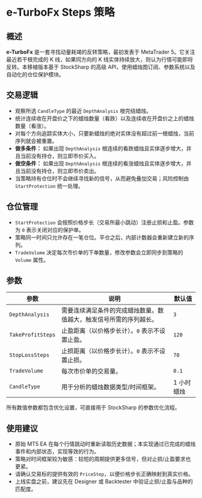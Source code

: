 # e-TurboFx Steps 策略

## 概述
**e-TurboFx** 是一套寻找动量耗竭的反转策略，最初发表于 MetaTrader 5。它关注最近若干根完成的 K 线，如果同方向的 K 线实体持续放大，则认为行情可能即将反转。本移植版本基于 StockSharp 的高级 API，使用蜡烛图订阅、参数系统以及自动化的仓位保护模块。

## 交易逻辑
- 观察所选 `CandleType` 的最近 `DepthAnalysis` 根完结蜡烛。
- 统计连续收在开盘价之下的蜡烛数量（看跌）以及连续收在开盘价之上的蜡烛数量（看涨）。
- 对每个方向追踪实体大小，只要新蜡烛的绝对实体没有超过前一根蜡烛，当前序列就会被重置。
- **做多条件：** 如果出现 `DepthAnalysis` 根连续的看跌蜡烛且实体逐步增大，并且当前没有持仓，则立即市价买入。
- **做空条件：** 如果出现 `DepthAnalysis` 根连续的看涨蜡烛且实体逐步增大，并且当前没有持仓，则立即市价卖出。
- 当策略持有仓位时不会继续寻找新的信号，从而避免叠加交易；风险控制由 `StartProtection` 统一处理。

## 仓位管理
- `StartProtection` 会按照价格步长（交易所最小跳动）注册止损和止盈。参数为 `0` 表示关闭对应的保护单。
- 策略同一时间只允许存在一笔仓位。平仓之后，内部计数器会重新建立新的序列。
- `TradeVolume` 决定每次市价单的下单数量，修改参数会立即同步到策略的 `Volume` 属性。

## 参数
| 参数 | 说明 | 默认值 |
|------|------|--------|
| `DepthAnalysis` | 需要连续满足条件的完成蜡烛数量。数值越大，触发信号所需的序列越长。 | `3` |
| `TakeProfitSteps` | 止盈距离（以价格步长计）。`0` 表示不设置止盈。 | `120` |
| `StopLossSteps` | 止损距离（以价格步长计）。`0` 表示不设置止损。 | `70` |
| `TradeVolume` | 每次市价单的交易量。 | `0.1` |
| `CandleType` | 用于分析的蜡烛数据类型/时间框架。 | 1 小时蜡烛 |

所有数值参数都包含优化设置，可直接用于 StockSharp 的参数优化流程。

## 使用建议
- 原始 MT5 EA 在每个行情跳动时重新读取历史数据；本实现通过已完成的蜡烛事件和内部状态，实现等效的行为。
- 策略对时间框架较为敏感：较短的周期提供更多信号，但对止损/止盈要求也更紧。
- 请确认交易标的提供有效的 `PriceStep`，以便价格步长正确映射到真实价格。
- 上线实盘之前，建议先在 Designer 或 Backtester 中验证止损/止盈与品种的匹配度。
